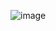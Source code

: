 ![image](https://github.com/pabloDYEL/ESTATICA-48/assets/116923433/c31c7e41-99e7-44a7-830f-8032adfdf81d)
